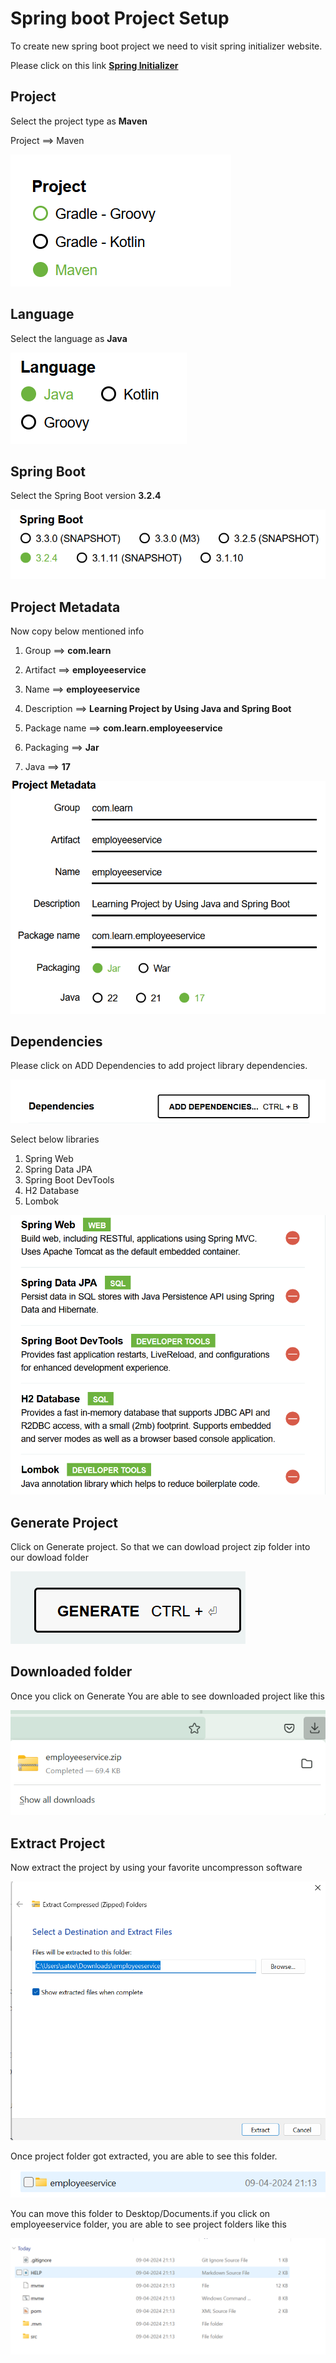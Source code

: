 # Spring boot Project Setup
To create new spring boot project we need to visit spring initializer website.

Please click on this link <a href="https://start.spring.io" target="_blank">**Spring Initializer**</a>

## Project

Select the project type as **Maven**

Project ==> Maven

![img.png](../images/img.png)

## Language

Select the language as **Java**

![img.png](images/img.png)

## Spring Boot 

Select the Spring Boot version **3.2.4**

![img_1.png](images/img_1.png)

## Project Metadata

Now copy below mentioned info

1) Group        ==> **com.learn**

2) Artifact     ==> **employeeservice**

3) Name         ==> **employeeservice**

4) Description  ==> **Learning Project by Using Java and Spring Boot**

5) Package name ==> **com.learn.employeeservice**

6) Packaging    ==> **Jar**

7) Java ==>     **17**


![img_2.png](images/img_2.png)


## Dependencies
Please click on ADD Dependencies to add project library dependencies.

![img_3.png](images/img_3.png)

Select below libraries
1) Spring Web
2) Spring Data JPA
3) Spring Boot DevTools 
4) H2 Database
5) Lombok 

![img_4.png](images/img_4.png)

## Generate Project

Click on Generate project. So that we can dowload project zip folder into our dowload folder

![img_5.png](images/img_5.png)


## Downloaded folder

Once you click on Generate You are able to see
downloaded project like this

![img_7.png](images/img_7.png)

## Extract Project

Now extract the project by using your favorite
uncompresson software

![img_9.png](images/img_9.png)

Once project folder got extracted, you are able to see
this folder.

![img_10.png](images/img_10.png)

You can move this folder to Desktop/Documents.if you click on employeeservice folder, you are able to see project folders like this

![img_8.png](images/img_8.png)
